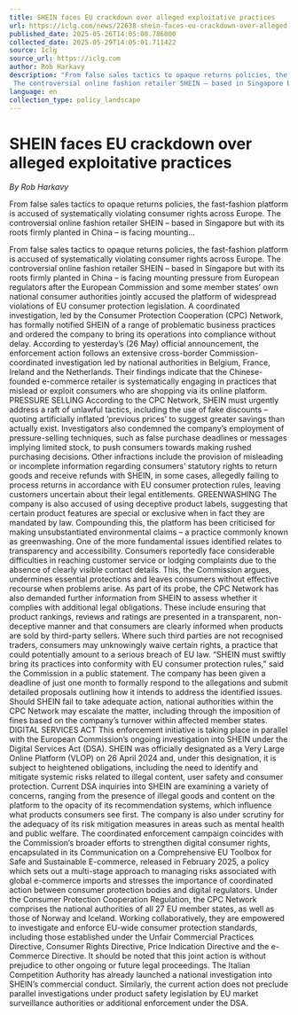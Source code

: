 ```yaml
---
title: SHEIN faces EU crackdown over alleged exploitative practices
url: https://iclg.com/news/22638-shein-faces-eu-crackdown-over-alleged-exploitative-practices
published_date: 2025-05-26T14:05:00.786000
collected_date: 2025-05-29T14:05:01.711422
source: Iclg
source_url: https://iclg.com
author: Rob Harkavy
description: "From false sales tactics to opaque returns policies, the fast-fashion platform is accused of systematically violating consumer rights across Europe. 
 The controversial online fashion retailer SHEIN – based in Singapore but with its roots firmly planted in China – is facing mounting..."
language: en
collection_type: policy_landscape
---
```


# SHEIN faces EU crackdown over alleged exploitative practices

*By Rob Harkavy*

From false sales tactics to opaque returns policies, the fast-fashion platform is accused of systematically violating consumer rights across Europe. 
 The controversial online fashion retailer SHEIN – based in Singapore but with its roots firmly planted in China – is facing mounting...

From false sales tactics to opaque returns policies, the fast-fashion platform is accused of systematically violating consumer rights across Europe. 
 The controversial online fashion retailer SHEIN – based in Singapore but with its roots firmly planted in China – is facing mounting pressure from European regulators after the European Commission and some member states’ own national consumer authorities jointly accused the platform of widespread violations of EU consumer protection legislation. A coordinated investigation, led by the Consumer Protection Cooperation (CPC) Network, has formally notified SHEIN of a range of problematic business practices and ordered the company to bring its operations into compliance without delay. 
 According to yesterday’s (26 May) official announcement, the enforcement action follows an extensive cross-border Commission-coordinated investigation led by national authorities in Belgium, France, Ireland and the Netherlands. Their findings indicate that the Chinese-founded e-commerce retailer is systematically engaging in practices that mislead or exploit consumers who are shopping via its online platform. 
 PRESSURE SELLING 
 According to the CPC Network, SHEIN must urgently address a raft of unlawful tactics, including the use of fake discounts – quoting artificially inflated ‘previous prices’ to suggest greater savings than actually exist. Investigators also condemned the company’s employment of pressure-selling techniques, such as false purchase deadlines or messages implying limited stock, to push consumers towards making rushed purchasing decisions. Other infractions include the provision of misleading or incomplete information regarding consumers’ statutory rights to return goods and receive refunds with SHEIN, in some cases, allegedly failing to process returns in accordance with EU consumer protection rules, leaving customers uncertain about their legal entitlements. 
 GREENWASHING 
 The company is also accused of using deceptive product labels, suggesting that certain product features are special or exclusive when in fact they are mandated by law. Compounding this, the platform has been criticised for making unsubstantiated environmental claims – a practice commonly known as greenwashing. 
 One of the more fundamental issues identified relates to transparency and accessibility. Consumers reportedly face considerable difficulties in reaching customer service or lodging complaints due to the absence of clearly visible contact details. This, the Commission argues, undermines essential protections and leaves consumers without effective recourse when problems arise. 
 As part of its probe, the CPC Network has also demanded further information from SHEIN to assess whether it complies with additional legal obligations. These include ensuring that product rankings, reviews and ratings are presented in a transparent, non-deceptive manner and that consumers are clearly informed when products are sold by third-party sellers. Where such third parties are not recognised traders, consumers may unknowingly waive certain rights, a practice that could potentially amount to a serious breach of EU law. 
 “SHEIN must swiftly bring its practices into conformity with EU consumer protection rules,” said the Commission in a public statement. The company has been given a deadline of just one month to formally respond to the allegations and submit detailed proposals outlining how it intends to address the identified issues. Should SHEIN fail to take adequate action, national authorities within the CPC Network may escalate the matter, including through the imposition of fines based on the company’s turnover within affected member states. 
 DIGITAL SERVICES ACT 
 This enforcement initiative is taking place in parallel with the European Commission’s ongoing investigation into SHEIN under the Digital Services Act (DSA). SHEIN was officially designated as a Very Large Online Platform (VLOP) on 26 April 2024 and, under this designation, it is subject to heightened obligations, including the need to identify and mitigate systemic risks related to illegal content, user safety and consumer protection. 
 Current DSA inquiries into SHEIN are examining a variety of concerns, ranging from the presence of illegal goods and content on the platform to the opacity of its recommendation systems, which influence what products consumers see first. The company is also under scrutiny for the adequacy of its risk mitigation measures in areas such as mental health and public welfare. The coordinated enforcement campaign coincides with the Commission’s broader efforts to strengthen digital consumer rights, encapsulated in its Communication on a Comprehensive EU Toolbox for Safe and Sustainable E-commerce, released in February 2025, a policy which sets out a multi-stage approach to managing risks associated with global e-commerce imports and stresses the importance of coordinated action between consumer protection bodies and digital regulators. 
 Under the Consumer Protection Cooperation Regulation, the CPC Network comprises the national authorities of all 27 EU member states, as well as those of Norway and Iceland. Working collaboratively, they are empowered to investigate and enforce EU-wide consumer protection standards, including those established under the Unfair Commercial Practices Directive, Consumer Rights Directive, Price Indication Directive and the e-Commerce Directive. 
 It should be noted that this joint action is without prejudice to other ongoing or future legal proceedings. The Italian Competition Authority has already launched a national investigation into SHEIN’s commercial conduct. Similarly, the current action does not preclude parallel investigations under product safety legislation by EU market surveillance authorities or additional enforcement under the DSA.